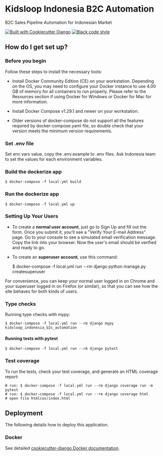 # Kidsloop Indonesia B2C Automation

B2C Sales Pipeline Automation for Indonesian Market

[![Built with Cookiecutter Django](https://img.shields.io/badge/built%20with-Cookiecutter%20Django-ff69b4.svg?logo=cookiecutter)](https://github.com/cookiecutter/cookiecutter-django/)
[![Black code style](https://img.shields.io/badge/code%20style-black-000000.svg)](https://github.com/ambv/black)

## How do I get set up?

### Before you begin ###
Follow these steps to install the necessary tools:

* Install Docker Community Edition (CE) on your workstation. Depending on the OS, you may need to configure your Docker instance to use 4.00 GB of memory for all containers to run properly. Please refer to the Resources section if using Docker for Windows or Docker for Mac for more information.

* Install Docker Compose v1.29.1 and newer on your workstation.

* Older versions of docker-compose do not support all the features required by docker-compose.yaml file, so double check that your version meets the minimum version requirements.

### Set .env file
Set env vars value, copy the .env.example to .env files. Ask Indonesia team to set the values for each environment variables.

### Build the dockerize app
    $ docker-compose -f local.yml build

### Run the dockerize app
    $ docker-compose -f local.yml up


### Setting Up Your Users

-   To create a **normal user account**, just go to Sign Up and fill out the form. Once you submit it, you'll see a "Verify Your E-mail Address" page. Go to your console to see a simulated email verification message. Copy the link into your browser. Now the user's email should be verified and ready to go.

-   To create an **superuser account**, use this command:

    $ docker-compose -f local.yml run --rm django python manage.py createsuperuser

For convenience, you can keep your normal user logged in on Chrome and your superuser logged in on Firefox (or similar), so that you can see how the site behaves for both kinds of users.

### Type checks

Running type checks with mypy:

    $ docker-compose -f local.yml run --rm django mypy kidsloop_indonesia_b2c_automation

#### Running tests with pytest

    $ docker-compose -f local.yml run --rm django pytest

### Test coverage

To run the tests, check your test coverage, and generate an HTML coverage report:

    # run: $ docker-compose -f local.yml run --rm django coverage run -m pytest
    # run: $ docker-compose -f local.yml run --rm django coverage html
    # open file htmlcov/index.html

## Deployment

The following details how to deploy this application.

### Docker

See detailed [cookiecutter-django Docker documentation](http://cookiecutter-django.readthedocs.io/en/latest/deployment-with-docker.html).
